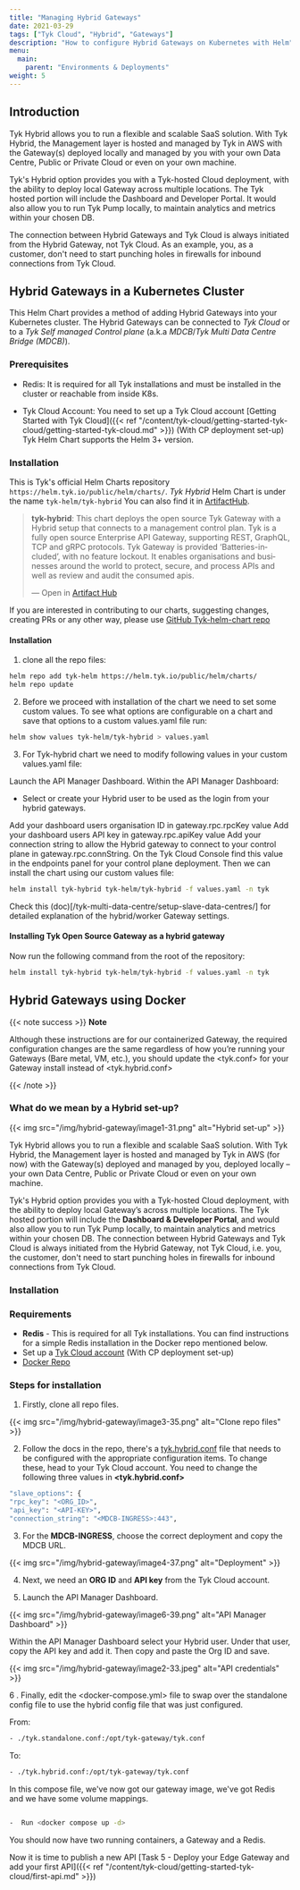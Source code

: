 ```yaml
---
title: "Managing Hybrid Gateways"
date: 2021-03-29
tags: ["Tyk Cloud", "Hybrid", "Gateways"]
description: "How to configure Hybrid Gateways on Kubernetes with Helm"
menu:
  main:
    parent: "Environments & Deployments"
weight: 5
---
```


## Introduction

Tyk Hybrid allows you to run a flexible and scalable SaaS solution. With Tyk Hybrid, the Management layer is hosted and managed by Tyk in AWS with the Gateway(s) deployed locally and managed by you with your own Data Centre, Public or Private Cloud or even on your own machine.

Tyk's Hybrid option provides you with a Tyk-hosted Cloud deployment, with the ability to deploy local Gateway across multiple locations. The Tyk hosted portion will include the Dashboard and Developer Portal. It would also allow you to run Tyk Pump locally, to maintain analytics and metrics within your chosen DB.

The connection between Hybrid Gateways and Tyk Cloud is always initiated from the Hybrid Gateway, not Tyk Cloud. As an example, you, as a customer, don't need to start punching holes in firewalls for inbound connections from Tyk Cloud.




## Hybrid Gateways in a Kubernetes Cluster
This Helm Chart provides a method of adding Hybrid Gateways into your Kubernetes cluster.
The Hybrid Gateways can be connected to *Tyk Cloud* or to a *Tyk Self managed Control plane* (a.k.a *MDCB*/*Tyk Multi Data Centre Bridge (MDCB)*).

### Prerequisites
- Redis: It is required for all Tyk installations and must be installed in the cluster or reachable from inside K8s.

- Tyk Cloud Account: You need to set up a Tyk Cloud account
[Getting Started with Tyk Cloud]({{< ref "/content/tyk-cloud/getting-started-tyk-cloud/getting-started-tyk-cloud.md" >}}) (With CP deployment set-up)
Tyk Helm Chart supports the Helm 3+ version.

### Installation

This is Tyk's official Helm Charts repository `https://helm.tyk.io/public/helm/charts/`.
*Tyk Hybrid* Helm Chart is under the name `tyk-helm/tyk-hybrid`
You can also find it in [ArtifactHub](https://artifacthub.io/packages/helm/tyk-helm/tyk-hybrid).
<div class="artifacthub-widget" data-url="https://artifacthub.io/packages/helm/tyk-helm/tyk-hybrid" data-theme="light" data-header="true" data-responsive="true"><blockquote><p lang="en" dir="ltr"><b>tyk-hybrid</b>: This chart deploys the open source Tyk Gateway with a Hybrid setup that connects to a management control plan. Tyk is a fully open source Enterprise API Gateway, supporting REST, GraphQL, TCP and gRPC protocols. Tyk Gateway is provided ‘Batteries-included’, with no feature lockout. It enables organisations and businesses around the world to protect, secure, and process APIs and well as review and audit the consumed apis.</p>&mdash; Open in <a href="https://artifacthub.io/packages/helm/tyk-helm/tyk-hybrid">Artifact Hub</a></blockquote></div><script async src="https://artifacthub.io/artifacthub-widget.js"></script>

If you are interested in contributing to our charts, suggesting changes, creating PRs or any other way,
please use [GitHub Tyk-helm-chart repo](https://github.com/TykTechnologies/tyk-helm-chart/tree/master/tyk-hybrid)

#### Installation

1. clone all the repo files:

```bash
helm repo add tyk-helm https://helm.tyk.io/public/helm/charts/
helm repo update
```

2. Before we proceed with installation of the chart we need to set some custom values. To see what options are configurable on a chart and save that options to a custom values.yaml file run:

```bash
helm show values tyk-helm/tyk-hybrid > values.yaml
```

3. For Tyk-hybrid chart we need to modify following values in your custom values.yaml file:

Launch the API Manager Dashboard.
Within the API Manager Dashboard:
- Select or create your Hybrid user to be used as the login from your hybrid gateways.


Add your dashboard users organisation ID in gateway.rpc.rpcKey value
Add your dashboard users API key in gateway.rpc.apiKey value
Add your connection string to allow the Hybrid gateway to connect to your control plane in gateway.rpc.connString. On the Tyk Cloud Console find this value in the endpoints panel for your control plane deployment.
Then we can install the chart using our custom values file:

```bash
helm install tyk-hybrid tyk-helm/tyk-hybrid -f values.yaml -n tyk
```






Check this (doc)[/tyk-multi-data-centre/setup-slave-data-centres/] for detailed explanation of the hybrid/worker Gateway settings.

#### Installing Tyk Open Source Gateway as a hybrid gateway
Now run the following command from the root of the repository:
```bash
helm install tyk-hybrid tyk-helm/tyk-hybrid -f values.yaml -n tyk
```
## Hybrid Gateways using Docker

{{< note success >}}
**Note**

Although these instructions are for our containerized Gateway, the required configuration changes are the same regardless of how you’re running your Gateways (Bare metal, VM, etc.), you should update the <tyk.conf> for your Gateway install instead of <tyk.hybrid.conf>

{{< /note >}}

### What do we mean by a Hybrid set-up?

{{< img src="/img/hybrid-gateway/image1-31.png" alt="Hybrid set-up" >}}


Tyk Hybrid allows you to run a flexible and scalable SaaS solution. With Tyk Hybrid, the Management layer is hosted and managed by Tyk in AWS (for now) with the Gateway(s) deployed and managed by you, deployed locally – your own Data Centre, Public or Private Cloud or even on your own machine.

Tyk's Hybrid option provides you with a Tyk-hosted Cloud deployment, with the ability to deploy local Gateway’s across multiple locations. The Tyk hosted portion will include the **Dashboard & Developer Portal**, and would also allow you to run Tyk Pump locally, to maintain analytics and metrics within your chosen DB. The connection between Hybrid Gateways and Tyk Cloud is always initiated from the Hybrid Gateway, not Tyk Cloud, i.e. you, the customer, don't need to start punching holes in firewalls for inbound connections from Tyk Cloud.

### Installation
### Requirements

* **Redis** - This is required for all Tyk installations. You can find instructions for a simple Redis installation in the Docker repo mentioned below.
* Set up a [Tyk Cloud account](https://tyk.io/docs/tyk-cloud/getting-started/) (With CP deployment set-up)
* [Docker Repo](https://github.com/TykTechnologies/tyk-gateway-docker)


### Steps for installation

1. Firstly, clone all repo files.

{{< img src="/img/hybrid-gateway/image3-35.png" alt="Clone repo files" >}}

2. Follow the docs in the repo, there's a [tyk.hybrid.conf](https://github.com/TykTechnologies/tyk-gateway-docker#hybrid) file that needs to be configured with the appropriate configuration items. To change these, head to your Tyk Cloud account. You need to change the following three values in **<tyk.hybrid.conf>**

```bash
"slave_options": {
"rpc_key": "<ORG_ID>",
"api_key": "<API-KEY>",
"connection_string": "<MDCB-INGRESS>:443",
```

3. For the **MDCB-INGRESS**, choose the correct deployment and copy the MDCB URL.

{{< img src="/img/hybrid-gateway/image4-37.png" alt="Deployment" >}}

4. Next, we need an **ORG ID** and **API key** from the Tyk Cloud account.


5. Launch the API Manager Dashboard.

{{< img src="/img/hybrid-gateway/image6-39.png" alt="API Manager Dashboard" >}}   

Within the API Manager Dashboard select your Hybrid user. Under that user, copy the API key and add it. Then copy and paste the Org ID and save.

{{< img src="/img/hybrid-gateway/image2-33.jpeg" alt="API credentials" >}}

6 . Finally, edit the <docker-compose.yml> file to swap over the standalone config file to use the hybrid config file that was just configured.

From:

```bash
- ./tyk.standalone.conf:/opt/tyk-gateway/tyk.conf
```
To:

```bash
- ./tyk.hybrid.conf:/opt/tyk-gateway/tyk.conf
```
In this compose file, we've now got our gateway image, we've got Redis and we have some volume mappings.

```bash

-  Run <docker compose up -d>
```

You should now have two running containers, a Gateway and a Redis.

Now it is time to publish a new API [Task 5 - Deploy your Edge Gateway and add your first API]({{< ref "/content/tyk-cloud/getting-started-tyk-cloud/first-api.md" >}})
